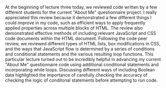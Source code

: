 At the beginning of lecture three today, we reviewed code written by a few different students for the current "About Me" questionnaire project.  I really appreciated this review because it demonstrated a few different things I could improve in my code, such as efficient ways to apply frequently applied properties across multiple blocks of HTML.  The review also demonstrated effective methods of including relevant JavaScript and CSS code documents within the HTML document.
 Following the code peer review, we reviewed different types of HTML lists, box modifications in CSS, and the ways that JavaScript flow is determined by a series of conditions and conditional statements and the various resulting loop functions.  This particular lecture turned out to be incredibly helpful in advancing my current "About Me" questionnaire code using additional conditional statements and incorporating while loops. Discussing different ways of including Boolean data highlighted the importance of carefully checking the accuracy of checking the logic of conditonal statements before attempting to run code.